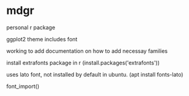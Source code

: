 # mdgr
personal r package

ggplot2 theme includes font 

working to add documentation on how to add necessay families

install extrafonts package in r (install.packages('extrafonts'))

uses lato font, not installed by default in ubuntu. (apt install fonts-lato)

font_import()
